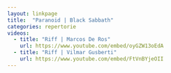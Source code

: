```yaml
---
layout: linkpage
title:  "Paranoid | Black Sabbath"
categories: repertorie
videos:
  - title: "Riff | Marcos De Ros"
    url: https://www.youtube.com/embed/oyGZW13oEdA
  - title: "Riff | Vilmar Gusberti"
    url: https://www.youtube.com/embed/FtVnBYjeOII
---
```

